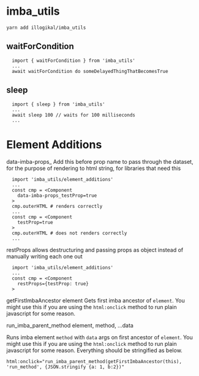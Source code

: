 # imba_utils

```
yarn add illogikal/imba_utils
```

## waitForCondition

```
  import { waitForCondition } from 'imba_utils'
  ...
  await waitForCondition do someDelayedThingThatBecomesTrue

```

## sleep

```
  import { sleep } from 'imba_utils'
  ...
  await sleep 100 // waits for 100 milliseconds
  ...
```

# Element Additions

data-imba-props_ 
Add this before prop name to pass through the dataset, for the purpose of rendering to html string, for libraries that need this

```
  import 'imba_utils/element_additions'
  ...
  const cmp = <Component
    data-imba-props_testProp=true
  >
  cmp.outerHTML # renders correctly
  ...
  const cmp = <Component
    testProp=true
  >
  cmp.outerHTML # does not renders correctly
  ...
```


restProps
allows destructuring and passing props as object instead of manually writing each one out

```
  import 'imba_utils/element_additions'
  ...
  const cmp = <Component
    restProps={testProp: true}
  >
```

getFirstImbaAncestor element
Gets first imba ancestor of `element`. You might use this if you are using the `html:onclick` method to run plain javascript for some reason.

run_imba_parent_method element, method, ...data

Runs imba element `method` with `data` args on first ancestor of `element`. You might use this if you are using the `html:onclick` method to run plain javascript for some reason. Everything should be stringified as below.

`html:onclick="run_imba_parent_method(getFirstImbaAncestor(this), 'run_method', {JSON.stringify {a: 1, b:2})"`
